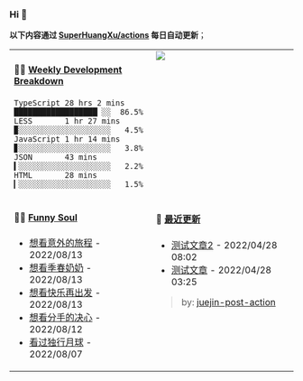
### Hi 👋

**以下内容通过 <a href="https://github.com/SuperHuangXu/SuperHuangXu/actions" target="_blank">SuperHuangXu/actions</a> 每日自动更新**；

<table width="800px">
<tr>
<td valign="top" width="50%">

#### 🏊‍♂️ <a href="https://gist.github.com/SuperHuangXu/d3e32e70ad1d22b5a3c5e8fc3c67dcc5" target="_blank">Weekly Development Breakdown</a>

```text
TypeScript 28 hrs 2 mins  ██████████████████▏░░  86.5%
LESS       1 hr 27 mins   ▉░░░░░░░░░░░░░░░░░░░░   4.5%
JavaScript 1 hr 14 mins   ▊░░░░░░░░░░░░░░░░░░░░   3.8%
JSON       43 mins        ▍░░░░░░░░░░░░░░░░░░░░   2.2%
HTML       28 mins        ▎░░░░░░░░░░░░░░░░░░░░   1.5%
```

</td>
<td valign="top" width="50%">
<a href="https://github.com/SuperHuangXu">
  <img align="center" src="https://github-readme-stats.vercel.app/api/top-langs/?username=SuperHuangXu&layout=compact&theme=radical" />
</a>
</td>
</tr>
<tr>
<td valign="top" width="50%">

#### 🤾‍♂️ <a href="https://www.douban.com/people/135404786/" target="_blank">Funny Soul</a>

* <a href='http://movie.douban.com/subject/35876298/' target='_blank'>想看意外的旅程</a> - 2022/08/13
* <a href='http://movie.douban.com/subject/26307755/' target='_blank'>想看季春奶奶</a> - 2022/08/13
* <a href='http://movie.douban.com/subject/35918457/' target='_blank'>想看快乐再出发</a> - 2022/08/13
* <a href='http://movie.douban.com/subject/35073886/' target='_blank'>想看分手的决心</a> - 2022/08/12
* <a href='http://movie.douban.com/subject/35183042/' target='_blank'>看过独行月球</a> - 2022/08/07

</td>
<td valign="top" width="50%">

#### 🤾‍ <a href="https://juejin.cn/user/4142615541064046" target="_blank">最近更新</a>
  * <a href='https://juejin.cn/post/7091561831067566117' target='_blank'>测试文章2</a> - 2022/04/28 08:02
* <a href='https://juejin.cn/post/7091490504222703652' target='_blank'>测试文章</a> - 2022/04/28 03:25

> by: [juejin-post-action](https://github.com/SuperHuangXu/juejin-post-action)

</td>
</tr>
</table>
